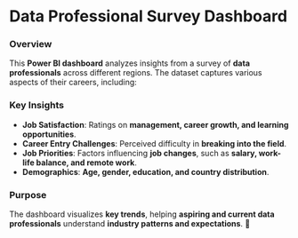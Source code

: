# **Data Professional Survey Dashboard**  

### **Overview**  
This **Power BI dashboard** analyzes insights from a survey of **data professionals** across different regions. The dataset captures various aspects of their careers, including:  

### **Key Insights**  
- **Job Satisfaction**: Ratings on **management, career growth, and learning opportunities**.  
- **Career Entry Challenges**: Perceived difficulty in **breaking into the field**.  
- **Job Priorities**: Factors influencing **job changes**, such as **salary, work-life balance, and remote work**.  
- **Demographics**: **Age, gender, education, and country distribution**.  

### **Purpose**  
The dashboard visualizes **key trends**, helping **aspiring and current data professionals** understand **industry patterns and expectations**. 🚀  
